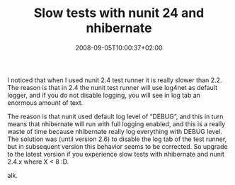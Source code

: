 ﻿---
title: "Slow tests with nunit 24 and nhibernate"
description: ""
date: 2008-09-05T10:00:37+02:00
draft: false
tags: [Uncategorized]
categories: [Testing]
---
I noticed that when I used nunit 2.4 test runner it is really slower than 2.2. The reason is that in 2.4 the nunit test runner will use log4net as default logger, and if you do not disable logging, you will see in log tab an enormous amount of text.

The reason is that nunit used default log level of “DEBUG”, and this in turn means that nhibernate will run with full logging enabled, and this is a really waste of time because nhibernate really log everything with DEBUG level. The solution was (until version 2.6) to disable the log tab of the test runner, but in subsequent version this behavior seems to be corrected. So upgrade to the latest version if you experience slow tests with nhibernate and nunit 2.4.x where X &lt; 8 :D.

alk.
